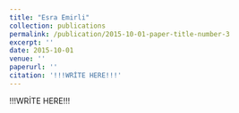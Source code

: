 ```yaml
---
title: "Esra Emirli"
collection: publications
permalink: /publication/2015-10-01-paper-title-number-3
excerpt: ''
date: 2015-10-01
venue: ''
paperurl: ''
citation: '!!!WRİTE HERE!!!'
---
```


!!!WRİTE HERE!!!
